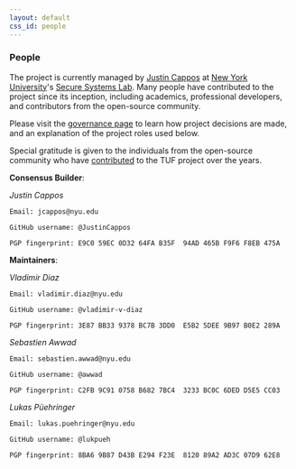 ```yaml
---
layout: default
css_id: people
---
```


### People

The project is currently managed by [Justin
Cappos](https://ssl.engineering.nyu.edu/personalpages/jcappos/) at [New York
University](https://ssl.engineering.nyu.edu/)'s [Secure Systems
Lab](https://ssl.engineering.nyu.edu/).  Many people have contributed to the
project since its inception, including academics, professional developers, and
contributors from the open-source community.

Please visit the [governance
page](https://github.com/theupdateframework/tuf/blob/develop/docs/GOVERNANCE.md#tuf-governance)
to learn how project decisions are made, and an explanation of the project
roles used below.

Special gratitude is given to the individuals from the open-source community
who have
[contributed](https://github.com/theupdateframework/tuf/blob/develop/docs/AUTHORS.txt)
to the TUF project over the years.

**Consensus Builder**:

  *Justin Cappos*

    Email: jcappos@nyu.edu

    GitHub username: @JustinCappos

    PGP fingerprint: E9C0 59EC 0D32 64FA B35F  94AD 465B F9F6 F8EB 475A

**Maintainers**:

  *Vladimir Diaz*

    Email: vladimir.diaz@nyu.edu

    GitHub username: @vladimir-v-diaz

    PGP fingerprint: 3E87 BB33 9378 BC7B 3DD0  E5B2 5DEE 9B97 B0E2 289A

  *Sebastien Awwad*

    Email: sebastien.awwad@nyu.edu

    GitHub username: @awwad

    PGP fingerprint: C2FB 9C91 0758 B682 7BC4  3233 BC0C 6DED D5E5 CC03

  *Lukas Püehringer*

    Email: lukas.puehringer@nyu.edu

    GitHub username: @lukpueh

    PGP fingerprint: 8BA6 9B87 D43B E294 F23E  8120 89A2 AD3C 07D9 62E8
